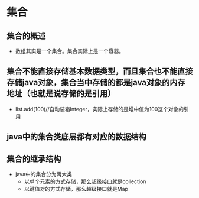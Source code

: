 # 集合

## 集合的概述

- 数组其实是一个集合。集合实际上是一个容器。

## 集合不能直接存储基本数据类型，而且集合也不能直接存储java对象，集合当中存储的都是java对象的内存地址（也就是说存储的是引用）

- list.add(100)//自动装箱Integer，实际上存储的是堆中值为100这个对象的引用

## java中的集合类底层都有对应的数据结构

## 集合的继承结构

- java中的集合分为两大类
  - 以单个元素的方式存储，那么超级接口就是collection
  - 以键值对的方式存储，那么超级接口就是Map

